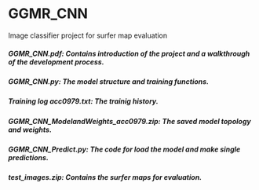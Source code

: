 # GGMR_CNN
Image classifier project for surfer map evaluation

##### GGMR_CNN.pdf: Contains introduction of the project and a walkthrough of the development process.
##### GGMR_CNN.py: The model structure and training functions.
##### Training log acc0979.txt: The trainig history.
##### GGMR_CNN_ModelandWeights_acc0979.zip: The saved model topology and weights.
##### GGMR_CNN_Predict.py: The code for load the model and make single predictions.
##### test_images.zip: Contains the surfer maps for evaluation.
